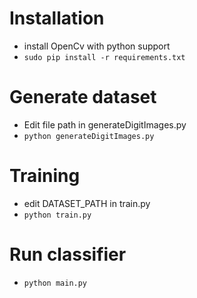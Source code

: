 # Installation

* install OpenCv with python support
* `sudo pip install -r requirements.txt`

# Generate dataset
* Edit file path in generateDigitImages.py
* `python generateDigitImages.py`

# Training
* edit DATASET_PATH in train.py
* `python train.py`

# Run classifier
* `python main.py`
